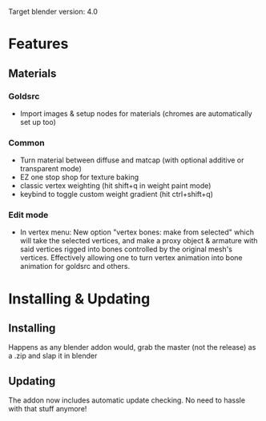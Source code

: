 Target blender version: 4.0

# Features
## Materials
### Goldsrc
* Import images & setup nodes for materials (chromes are automatically set up too)
### Common
* Turn material between diffuse and matcap (with optional additive or transparent mode)
* EZ one stop shop for texture baking
* classic vertex weighting (hit shift+q in weight paint mode)
* keybind to toggle custom weight gradient (hit ctrl+shift+q)
### Edit mode
* In vertex menu: New option "vertex bones: make from selected" which will take the selected vertices, and make a proxy object & armature with said vertices rigged into bones controlled by the original mesh's vertices. Effectively allowing one to turn vertex animation into bone animation for goldsrc and others.

#  Installing & Updating
## Installing
Happens as any blender addon would, grab the master (not the release) as a .zip and slap it in blender
## Updating
The addon now includes automatic update checking. No need to hassle with that stuff anymore!